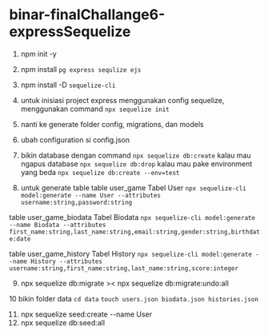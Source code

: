 # binar-finalChallange6-expressSequelize


1. npm init -y
2. npm install `pg express sequlize ejs`
3. npm install -D `sequelize-cli`
4. untuk inisiasi project express menggunakan config sequelize, menggunakan command
   `npx sequelize init`
5. nanti ke generate folder config, migrations, dan models
6. ubah configuration si config.json
7. bikin database dengan command
   `npx sequelize db:create`
   kalau mau ngapus database
   `npx sequelize db:drop`
   kalau mau pake environment yang beda
   `npx sequelize db:create --env=test`

8. untuk generate table 
table user_game Tabel User
`npx sequelize-cli model:generate --name User --attributes username:string,password:string`

table user_game_biodata Tabel Biodata
`npx sequelize-cli model:generate --name Biodata --attributes first_name:string,last_name:string,email:string,gender:string,birthdate:date`

table user_game_history Tabel History
`npx sequelize-cli model:generate --name History --attributes username:string,first_name:string,last_name:string,score:integer`

9. npx sequelize db:migrate >< npx sequelize db:migrate:undo:all

10 bikin folder data
`cd data`
`touch users.json biodata.json histories.json`

11. npx sequelize seed:create --name User
12. npx sequelize db:seed:all
